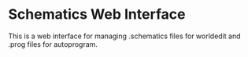 # Schematics Web Interface

This is a web interface for managing .schematics files for worldedit and .prog files for autoprogram.
